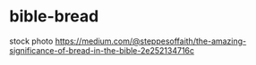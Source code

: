 # bible-bread
stock photo https://medium.com/@steppesoffaith/the-amazing-significance-of-bread-in-the-bible-2e252134716c
